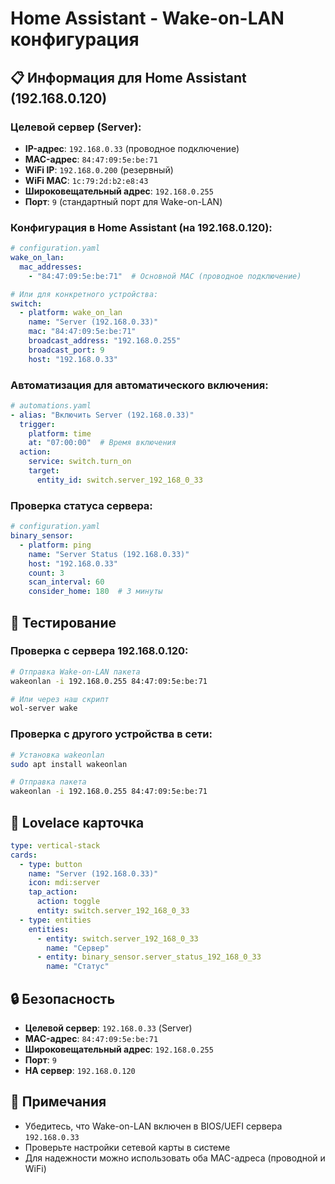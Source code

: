 # Home Assistant - Wake-on-LAN конфигурация

## 📋 Информация для Home Assistant (192.168.0.120)

### Целевой сервер (Server):
- **IP-адрес**: `192.168.0.33` (проводное подключение)
- **MAC-адрес**: `84:47:09:5e:be:71`
- **WiFi IP**: `192.168.0.200` (резервный)
- **WiFi MAC**: `1c:79:2d:b2:e8:43`
- **Широковещательный адрес**: `192.168.0.255`
- **Порт**: `9` (стандартный порт для Wake-on-LAN)

### Конфигурация в Home Assistant (на 192.168.0.120):

```yaml
# configuration.yaml
wake_on_lan:
  mac_addresses:
    - "84:47:09:5e:be:71"  # Основной MAC (проводное подключение)

# Или для конкретного устройства:
switch:
  - platform: wake_on_lan
    name: "Server (192.168.0.33)"
    mac: "84:47:09:5e:be:71"
    broadcast_address: "192.168.0.255"
    broadcast_port: 9
    host: "192.168.0.33"
```

### Автоматизация для автоматического включения:

```yaml
# automations.yaml
- alias: "Включить Server (192.168.0.33)"
  trigger:
    platform: time
    at: "07:00:00"  # Время включения
  action:
    service: switch.turn_on
    target:
      entity_id: switch.server_192_168_0_33
```

### Проверка статуса сервера:

```yaml
# configuration.yaml
binary_sensor:
  - platform: ping
    name: "Server Status (192.168.0.33)"
    host: "192.168.0.33"
    count: 3
    scan_interval: 60
    consider_home: 180  # 3 минуты
```

## 🔧 Тестирование

### Проверка с сервера 192.168.0.120:
```bash
# Отправка Wake-on-LAN пакета
wakeonlan -i 192.168.0.255 84:47:09:5e:be:71

# Или через наш скрипт
wol-server wake
```

### Проверка с другого устройства в сети:
```bash
# Установка wakeonlan
sudo apt install wakeonlan

# Отправка пакета
wakeonlan -i 192.168.0.255 84:47:09:5e:be:71
```

## 📱 Lovelace карточка

```yaml
type: vertical-stack
cards:
  - type: button
    name: "Server (192.168.0.33)"
    icon: mdi:server
    tap_action:
      action: toggle
      entity: switch.server_192_168_0_33
  - type: entities
    entities:
      - entity: switch.server_192_168_0_33
        name: "Сервер"
      - entity: binary_sensor.server_status_192_168_0_33
        name: "Статус"
```

## 🔒 Безопасность

- **Целевой сервер**: `192.168.0.33` (Server)
- **MAC-адрес**: `84:47:09:5e:be:71`
- **Широковещательный адрес**: `192.168.0.255`
- **Порт**: `9`
- **HA сервер**: `192.168.0.120`

## 📝 Примечания

- Убедитесь, что Wake-on-LAN включен в BIOS/UEFI сервера `192.168.0.33`
- Проверьте настройки сетевой карты в системе
- Для надежности можно использовать оба MAC-адреса (проводной и WiFi)
